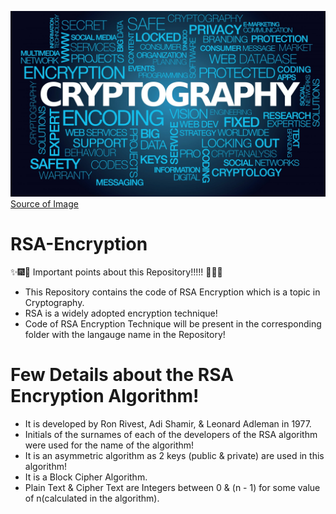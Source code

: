 ![RSA](Images/Crpytography.jpeg)
[Source of Image](https://www.google.com/url?sa=i&url=https%3A%2F%2Fwww.sslcertificate.ch%2Fpost-quantum-cryptography%2F&psig=AOvVaw0NXacyHaKHoFUZ7ejdirW0&ust=1603620140344000&source=images&cd=vfe&ved=0CAIQjRxqFwoTCKirv-L8zOwCFQAAAAAdAAAAABAD)
# RSA-Encryption
:sparkles::fireworks::tada: Important points about this Repository!!!!! :tada::fireworks::sparkles:
* This Repository contains the code of RSA Encryption which is a topic in Cryptography.
* RSA is a widely adopted encryption technique!
* Code of RSA Encryption Technique will be present in the corresponding folder with the langauge name in the Repository!

# Few Details about the RSA Encryption Algorithm!
* It is developed by Ron Rivest, Adi Shamir, & Leonard Adleman in 1977.
* Initials of the surnames of each of the developers of the RSA algorithm were used for the name of the algorithm!
* It is an asymmetric algorithm as 2 keys (public & private) are used in this algorithm!
* It is a Block Cipher Algorithm.
* Plain Text & Cipher Text are Integers between 0 & (n - 1) for some value of n(calculated in the algorithm).  


